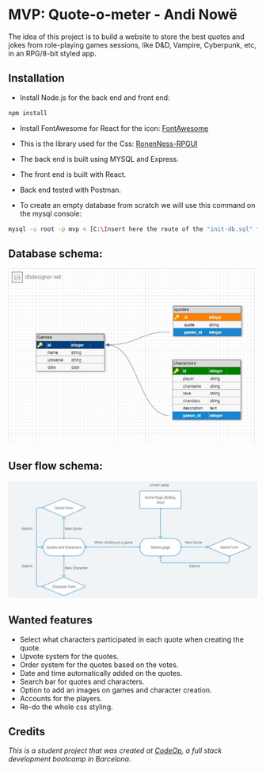 # MVP: Quote-o-meter - Andi Nowë 

The idea of this project is to build a website to store the best quotes and jokes from role-playing games sessions, like D\&D, Vampire, Cyberpunk, etc, in an RPG/8-bit styled app.

## Installation

- Install Node.js for the back end and front end:

```bash
npm install
```
- Install FontAwesome for React for the icon: [FontAwesome](https://fontawesome.com/how-to-use/on-the-web/using-with/react)

- This is the library used for the Css: [RonenNess-RPGUI](https://github.com/RonenNess/RPGUI/blob/master/README.md#what-is-it)

- The back end is built using MYSQL and Express.

- The front end is built with React.

- Back end tested with Postman.

- To create an empty database from scratch we will use this command on the mysql console:

```bash
mysql -u root -p mvp < [C:\Insert here the route of the "init-db.sql" file}
```

## Database schema:

![Database Schema](./Images/Schema_db.jpg)

## User flow schema:

![User flow schema](./Images/User_flow_schema.JPG)


## Wanted features

- Select what characters participated in each quote when creating the quote.
- Upvote system for the quotes.
- Order system for the quotes based on the votes.
- Date and time automatically added on the quotes.
- Search bar for quotes and characters.
- Option to add an images on games and character creation.
- Accounts for the players. 
- Re-do the whole css styling. 


## Credits
_This is a student project that was created at
[CodeOp](http://codeop.tech), a full stack development bootcamp in Barcelona._
